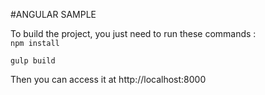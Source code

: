 #ANGULAR SAMPLE

To build the project, you just need to run these commands :  
``npm install``

``gulp build``

Then you can access it at http://localhost:8000